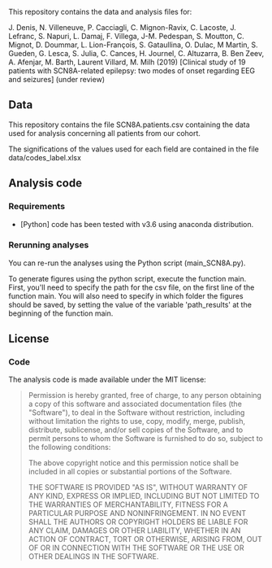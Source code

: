 This repository contains the data and analysis files for:

J. Denis, N. Villeneuve, P. Cacciagli, C. Mignon-Ravix, C. Lacoste, J. Lefranc, S. Napuri, L. Damaj, F. Villega, J-M. Pedespan, S. Moutton, C. Mignot, D. Doummar, L. Lion-François, S. Gataullina, O. Dulac, M Martin, S. Gueden, G. Lesca, S. Julia, C. Cances, H. Journel, C. Altuzarra, B. Ben Zeev, A. Afenjar,  M. Barth,  Laurent Villard, M. Milh (2019) [Clinical study of 19 patients with SCN8A-related epilepsy: two modes of onset regarding EEG and seizures] (under review) 

## Data

This repository contains the file SCN8A.patients.csv containing the data used for analysis concerning all patients from our cohort. 

The significations of the values used for each field are contained in the file data/codes_label.xlsx


## Analysis code

### Requirements

- [Python] code has been tested with v3.6 using anaconda distribution. 

### Rerunning analyses

You can re-run the analyses using the Python script (main_SCN8A.py).

To generate figures using the python script, execute the function main. First, you'll need to specify the path for the csv file, on the first line of the function main. You will also need to specify in which folder the figures should be saved, by setting the value of the variable 'path_results' at the beginning of the function main. 


## License

### Code

The analysis code is made available under the MIT license:

> Permission is hereby granted, free of charge, to any person obtaining a copy
of this software and associated documentation files (the "Software"), to deal
in the Software without restriction, including without limitation the rights
to use, copy, modify, merge, publish, distribute, sublicense, and/or sell
copies of the Software, and to permit persons to whom the Software is
furnished to do so, subject to the following conditions:
>
> The above copyright notice and this permission notice shall be included in all
copies or substantial portions of the Software.
>
> THE SOFTWARE IS PROVIDED "AS IS", WITHOUT WARRANTY OF ANY KIND, EXPRESS OR
IMPLIED, INCLUDING BUT NOT LIMITED TO THE WARRANTIES OF MERCHANTABILITY,
FITNESS FOR A PARTICULAR PURPOSE AND NONINFRINGEMENT. IN NO EVENT SHALL THE
AUTHORS OR COPYRIGHT HOLDERS BE LIABLE FOR ANY CLAIM, DAMAGES OR OTHER
LIABILITY, WHETHER IN AN ACTION OF CONTRACT, TORT OR OTHERWISE, ARISING FROM,
OUT OF OR IN CONNECTION WITH THE SOFTWARE OR THE USE OR OTHER DEALINGS IN THE
SOFTWARE.
